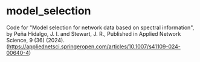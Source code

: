 # model_selection
Code for "Model selection for network data based on spectral information", by Peña Hidalgo, J. I. and Stewart, J. R., Published in Applied Network Science, 9 (36) (2024). (https://appliednetsci.springeropen.com/articles/10.1007/s41109-024-00640-4)
